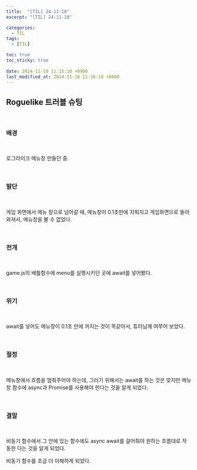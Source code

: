 ```yaml
---
title:  "[TIL] 24-11-18"
excerpt: "[TIL] 24-11-18"

categories:
  - TIL
tags:
  - [TIL]

toc: true
toc_sticky: true
 
date: 2024-11-18 11:15:10 +0900
last_modified_at: 2024-11-18 11:16:10 +0900
---
```


## Roguelike 트러블 슈팅

<br>

### 배경

<br>

로그라이크 메뉴창 만들던 중.

<br>

### 발단

<br>

게임 화면에서 메뉴 창으로 넘어갈 때, 메뉴창이 0.1초만에 지워지고 게임화면으로 돌아와져서, 메뉴창을 볼 수 없었다.

<br>

### 전개

<br>

game.js의 배틀함수에 menu를 실행시키던 곳에 await를 넣어봤다.

<br>

### 위기

<br>

await를 넣어도 메뉴창이 0.1초 만에 꺼지는 것이 똑같아서, 튜터님께 여쭈어 보았다.

<br>

### 절정

<br>

메뉴창에서 흐름을 멈춰주어야 하는데, 그러기 위해서는 await를 하는 것은 맞지만 메뉴창 함수에 async과 Promise를 사용해야 한다는 것을 알게 되었다.

<br>

### 결말

<br>


비동기 함수에서 그 안에 있는 함수에도 async await를 걸어줘야 원하는 흐름대로 작동한 다는 것을 알게 되었다.

비동기 함수를 조금 더 이해하게 되었다.